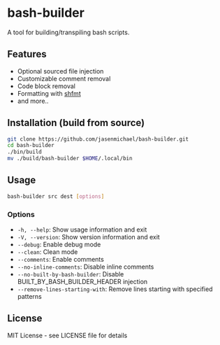 # bash-builder

A tool for building/transpiling bash scripts.

## Features

- Optional sourced file injection
- Customizable comment removal
- Code block removal
- Formatting with [shfmt](https://github.com/patrickvane/shfmt)
- and more..

## Installation (build from source)

```bash
git clone https://github.com/jasenmichael/bash-builder.git
cd bash-builder
./bin/build
mv ./build/bash-builder $HOME/.local/bin
```

## Usage

```bash
bash-builder src dest [options] 
```

### Options

- `-h, --help`: Show usage information and exit
- `-V, --version`: Show version information and exit
- `--debug`: Enable debug mode
- `--clean`: Clean mode
- `--comments`: Enable comments
- `--no-inline-comments`: Disable inline comments
- `--no-built-by-bash-builder`: Disable BUILT_BY_BASH_BUILDER_HEADER injection
- `--remove-lines-starting-with`: Remove lines starting with specified patterns

## License

MIT License - see LICENSE file for details
